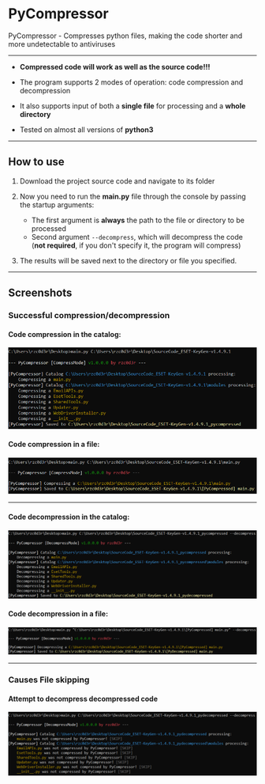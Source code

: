 # PyCompressor
PyCompressor - Compresses python files, making the code shorter and more undetectable to antiviruses

---

- **Compressed code will work as well as the source code!!!**

- The program supports 2 modes of operation: code compression and decompression

- It also supports input of both a **single file** for processing and a **whole directory**

- Tested on almost all versions of **python3**

---

## How to use
1. Download the project source code and navigate to its folder

2. Now you need to run the **main.py** file through the console by passing the startup arguments:
   - The first argument is **always** the path to the file or directory to be processed
   - Second argument ```--decompress```, which will decompress the code (**not required**, if you don't specify it, the program will compress)

4. The results will be saved next to the directory or file you specified.

---

## Screenshots
### Successful compression/decompression
#### Code compression in the catalog:
![compress catalog](img/compressing_catalog.png)

#### Code compression in a file:
![compress file](img/compressing_file.png)

---

#### Code decompression in the catalog:
![decompress catalog](img/decompressing_catalog.png)

#### Code decompression in a file:
![decompress file](img/decompressing_file.png)

---

### Causes File skipping
#### Attempt to decompress decompressed code
![decompressing_not_compressed_file](img/decompressing_not_compressed_file.png)
